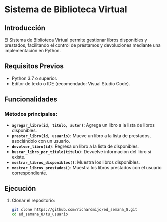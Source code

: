 # Sistema de Biblioteca Virtual

## Introducción
El Sistema de Biblioteca Virtual permite gestionar libros disponibles y prestados, facilitando el control de préstamos y devoluciones mediante una implementación en Python.

## Requisitos Previos
- Python 3.7 o superior.
- Editor de texto o IDE (recomendado: Visual Studio Code).

## Funcionalidades
### Métodos principales:
- **`agregar_libro(id, titulo, autor)`**: Agrega un libro a la lista de libros disponibles.
- **`prestar_libro(id, usuario)`**: Mueve un libro a la lista de prestados, asociándolo con un usuario.
- **`devolver_libro(id)`**: Regresa un libro a la lista de disponibles.
- **`buscar_libro_por_titulo(titulo)`**: Devuelve información del libro si existe.
- **`mostrar_libros_disponibles()`**: Muestra los libros disponibles.
- **`mostrar_libros_prestados()`**: Muestra los libros prestados con el usuario correspondiente.

## Ejecución
1. Clonar el repositorio:
   ```bash
   git clone https://github.com/richardmijo/ed_semana_8.git
   cd ed_semana_8/tu_usuario
 
